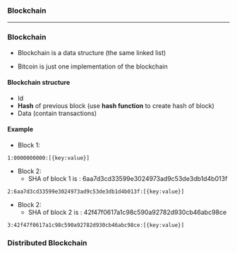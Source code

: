### Blockchain


--------------------------------------------------------------------

### Blockchain
* Blockchain is a data structure (the same linked list)

* Bitcoin is just one implementation of the blockchain

#### Blockchain structure
  * Id
  * **Hash** of previous block (use **hash function** to create hash of block)
  * Data (contain transactions)
 
#### Example

  * Block 1: 
  ```
  1:0000000000:[{key:value}]
  ```

  * Block 2: 
    * SHA of block 1 is : 6aa7d3cd33599e3024973ad9c53de3db1d4b013f

  ```
  2:6aa7d3cd33599e3024973ad9c53de3db1d4b013f:[{key:value}]
  ```
  
  * Block 2: 
    * SHA of block 2 is : 42f47f0617a1c98c590a92782d930cb46abc98ce

  ```
  3:42f47f0617a1c98c590a92782d930cb46abc98ce:[{key:value}]
  ```

### Distributed Blockchain
